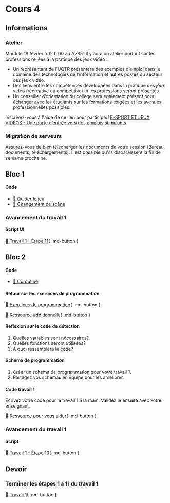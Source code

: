 # Cours 4
## Informations
### Atelier
Mardi le 18 février à 12 h 00 au A2851 il y aura un atelier portant sur les professions reliées à la pratique des jeux vidéo :
 
- Un représentant de l’UQTR présentera des exemples d’emploi dans le domaine des technologies de l’information et autres postes du secteur des jeux vidéo.
- Des liens entre les compétences développées dans la pratique des jeux vidéo (récréative ou compétitive) et les professions seront présentés
- Un conseiller d’orientation du collège sera également présent pour échanger avec les étudiants sur les formations exigées et les avenues professionnelles possibles.

Inscrivez-vous à l'aide de ce lien pour participer! [E-SPORT ET JEUX VIDÉOS - Une porte d’entrée vers des emplois stimulants](https://can01.safelinks.protection.outlook.com/?url=https%3A%2F%2Fforms.office.com%2Fpages%2Fresponsepage.aspx%3Fid%3Dx5Wp_94QyE6V2yjtBXZFXZ5p5OQNfGJKnPQeT-3r8NFUMjZZV1FHS1BITUYxVFBXNEFGQklZUk9MVC4u%26route%3Dshorturl&data=05%7C02%7Ccoordination.tim%40cmontmorency.qc.ca%7C20203babee1a44cc3b6308dd4ba39073%7Cffa995c710de4ec895db28ed0576455d%7C0%7C0%7C638749888057074371%7CUnknown%7CTWFpbGZsb3d8eyJFbXB0eU1hcGkiOnRydWUsIlYiOiIwLjAuMDAwMCIsIlAiOiJXaW4zMiIsIkFOIjoiTWFpbCIsIldUIjoyfQ%3D%3D%7C0%7C%7C%7C&sdata=jAbIAHaGfDuPiVaVNVS404tQIaZtJiyhlmKRWwcp%2BUo%3D&reserved=0)

### Migration de serveurs
Assurez-vous de bien télécharger les documents de votre session (Bureau, documents, téléchargements). Il est possible qu'ils disparaissent la fin de semaine prochaine. 

## Bloc 1
#### Code
- [📝 Quitter le jeu](./code/quitter_jeu.md)
- [📝 Changement de scène](./code/changement_scene.md)

### Avancement du travail 1
#### Script UI
[💼 Travail 1 - Étape 11](https://tim-montmorency.com/compendium/582-401-realite-mixte/travaux/travail1.html#11-creation-de-la-scene-menu-script-ui){ .md-button }     


## Bloc 2
#### Code 
- [📝 Coroutine](./code/coroutine.md)        

#### Retour sur les exercices de programmation
[💼 Exercices de programmation](./exercices/base_code.md){ .md-button }  

[💼 Ressource additionnelle](./code/bibliotheque_exemples.md){ .md-button }  


#### Réflexion sur le code de détection
1. Quelles variables sont nécessaires?    
2. Quelles fonctions seront utilisées?    
3. À quoi ressemblera le code?    

#### Schéma de programmation
1. Créer un schéma de programmation pour votre travail 1.
2. Partagez vos schémas en équipe pour les améliorer.

#### Code travail 1
Écrivez votre code pour le travail 1 à la main. Validez le ensuite avec votre enseignant. 

[📝 Ressource pour vous aider](https://cmontmorency365-my.sharepoint.com/:x:/g/personal/lora_boisvert_cmontmorency_qc_ca/EWJdsTQPuRVPgBz5Lu2ZSHUBTLNfNMt24XsHZ7vI2R8STQ?e=cfHmee){ .md-button }     


### Avancement du travail 1
#### Script
[💼 Travail 1 - Étape 10](https://tim-montmorency.com/compendium/582-401-realite-mixte/travaux/travail1.html#10-creation-de-la-scene-jeu-script){ .md-button }     


## Devoir

### Terminer les étapes 1 à 11 du travail 1
[💼 Travail 1](./travaux/travail1.md){ .md-button }    
